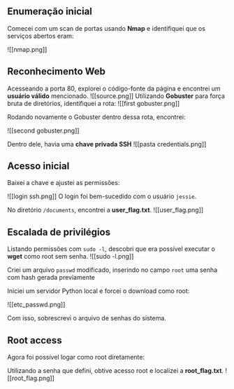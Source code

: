 
## Enumeração inicial

Comecei com um scan de portas usando **Nmap** e identifiquei que os serviços abertos eram:

![[nmap.png]]
    

## Reconhecimento Web

Acesseando a porta 80, explorei o código-fonte da página e encontrei um **usuário válido** mencionado.
![[source.png]]
Utilizando **Gobuster** para força bruta de diretórios, identifiquei a rota:
![[first gobuster.png]]

Rodando novamente o Gobuster dentro dessa rota, encontrei:

![[second gobuster.png]]
    
Dentro dele, havia uma **chave privada SSH**
![[pasta credentials.png]]
## Acesso inicial

Baixei a chave e ajustei as permissões:

![[login ssh.png]]
O login foi bem-sucedido com o usuário `jessie`.

No diretório `/documents`, encontrei a **user_flag.txt**.
![[user_flag.png]]
## Escalada de privilégios

Listando permissões com `sudo -l`, descobri que era possível executar o **wget** como root sem senha.
![[sudo -l.png]]

Criei um arquivo `passwd` modificado, inserindo no campo `root` uma senha com hash gerada previamente

Iniciei um servidor Python local e forcei o download como root:

![[etc_passwd.png]]

Com isso, sobrescrevi o arquivo de senhas do sistema.

## Root access

Agora foi possível logar como root diretamente:

Utilizando a senha que defini, obtive acesso root e localizei a **root_flag.txt**.
![[root_flag.png]]


